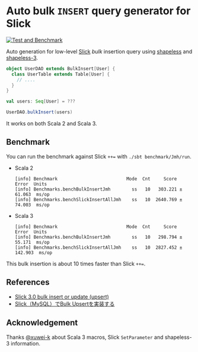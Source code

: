 Auto bulk `INSERT` query generator for Slick
=============================================

[![Test and Benchmark](https://github.com/y-yu/slick-bulk-insert/workflows/CI/badge.svg)](https://github.com/y-yu/slick-bulk-insert/actions/workflows/ci.yml)

Auto generation for low-level [Slick](https://scala-slick.org/) _bulk_ insertion query using [shapeless](https://github.com/milessabin/shapeless) and [shapeless-3](https://github.com/typelevel/shapeless-3).

```scala
object UserDAO extends BulkInsert[User] {
  class UserTable extends Table[User] {
    // ....
  }
}

val users: Seq[User] = ???

UserDAO.bulkInsert(users)
```

It works on both Scala 2 and Scala 3.

## Benchmark

You can run the benchmark against Slick `++=` with `./sbt benchmark/Jmh/run`.

- Scala 2
    ```
    [info] Benchmark                          Mode  Cnt     Score    Error  Units
    [info] Benchmarks.benchBulkInsertJmh        ss   10   303.221 ± 61.063  ms/op
    [info] Benchmarks.benchSlickInsertAllJmh    ss   10  2640.769 ± 74.003  ms/op
    ```
- Scala 3
    ```
    [info] Benchmark                          Mode  Cnt     Score     Error  Units
    [info] Benchmarks.benchBulkInsertJmh        ss   10   298.794 ±  55.171  ms/op
    [info] Benchmarks.benchSlickInsertAllJmh    ss   10  2827.452 ± 142.903  ms/op
    ```

This bulk insertion is about 10 times faster than Slick `++=`.

## References

- [Slick 3.0 bulk insert or update (upsert)](https://stackoverflow.com/questions/35001493/slick-3-0-bulk-insert-or-update-upsert)
- [Slick（MySQL）でBulk Upsertを実装する](https://zenn.dev/taketora/articles/7ececc752eee2c)

## Acknowledgement

Thanks [@xuwei-k](https://twitter.com/xuwei_k) about Scala 3 macros, Slick `SetParameter` and shapeless-3 information.   